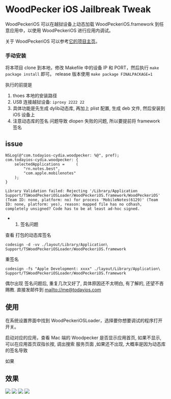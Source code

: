 # WoodPecker iOS Jailbreak Tweak

WoodPeckeriOS 可以在越狱设备上动态加载 WoodPeckeriOS.framework 到任意应用中，以使用 WoodPeckeriOS 进行应用内调试。

关于 WoodPeckeriOS 可以参考[它的项目主页](https://github.com/appwoodpecker/woodpecker-ios)。

### 手动安装

将本项目 clone 到本地，修改 Makefile 中的设备 IP 和 PORT，然后执行 `make package install` 即可。
 release 版本使用 `make package FINALPACKAGE=1`

执行的前提是 
1. thoes 本地的安装路径
2. USB 连接越狱设备: `iproxy 2222 22`
3. 具体功能是先生成 dylib动态库, 再加上 plist 配置, 生成 deb 文件, 然后安装到 iOS 设备上
4. 注意动态库的签名 问题导致 dlopen 失败的问题, 所以要提前将 framework 签名

## issue

```
NSLog(@"com.todayios-cydia.woodpecker: %@", pref);
com.todayios-cydia.woodpecker: {
    selectedApplications =     (
        "rn.notes.best",
        "com.apple.mobilenotes"
    );
}

Library Validation failed: Rejecting '/Library/Application Support/TSWoodPeckeriOSLoader/WoodPeckeriOS.framework/WoodPeckeriOS' (Team ID: none, platform: no) for process 'MobileNotes(6129)' (Team ID: none, platform: yes), reason: mapped file has no cdhash, completely unsigned? Code has to be at least ad-hoc signed.
```

- 1. 签名问题

查看 打包的动态库签名 

```
codesign -d -vv ./layout/Library/Application\ Support/TSWoodPeckeriOSLoader/WoodPeckeriOS.framework
```

重签名

```
codesign -fs "Apple Development: xxxx" ./layout/Library/Application\ Support/TSWoodPeckeriOSLoader/WoodPeckeriOS.framework
```

偶尔出现 签名问题后, 重复几次又好了, 具体原因还不太明白, 有了解的, 还望不吝赐教. 直接发邮件到 [mailto://me@todayios.com](mailto://me@todayios.com)

## 使用

在系统设置界面中找到 WoodPeckeriOSLoader，选择要你想要调试的程序打开开关。

启动对应的应用，查看 Mac 端的 Woodpecker 是否显示应用首页, 如果不显示, 可以在应用首页双指长按, 调出搜索 服务页面 ,如果还不出现, 大概率是因为动态库的签名导致

如果

## 效果

![](./snapshot/screenshot.jpg)
![](./snapshot/settings-01.png)
![](./snapshot/settings-02.png)
![](./snapshot/settings-03.png)
